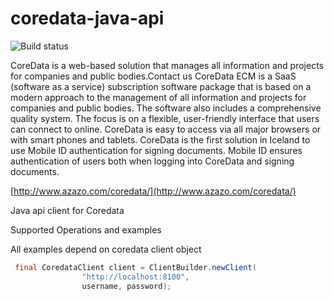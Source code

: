 coredata-java-api
=================

![Build status](https://travis-ci.org/joningis/coredata-java-api.svg?branch=master)


CoreData is a web-based solution that manages all information and projects for companies and public bodies.Contact us
CoreData ECM is a SaaS (software as a service) subscription software package that is based on a modern approach to the management of all information and projects for companies and public bodies. The software also includes a comprehensive quality system. The focus is on a flexible, user-friendly interface that users can connect to online. CoreData is easy to access via all major browsers or with smart phones and tablets. 
CoreData is the first solution in Iceland to use Mobile ID authentication for signing documents. Mobile ID ensures authentication of users both when logging into CoreData and signing documents.

[http://www.azazo.com/coredata/](http://www.azazo.com/coredata/)

Java api client for Coredata

Supported Operations and examples

All examples depend on coredata client object

```java
 final CoredataClient client = ClientBuilder.newClient(
                "http://localhost:8100",
                username, password);
```
